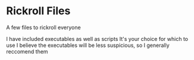 # Rickroll Files
A few files to rickroll everyone

I have included executables as well as scripts
It's your choice for which to use
I believe the executables will be less suspicious, so I generally reccomend them

